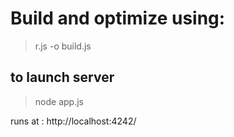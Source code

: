 # Build and optimize using:

> r.js -o build.js

## to launch server

> node app.js

runs at : http://localhost:4242/